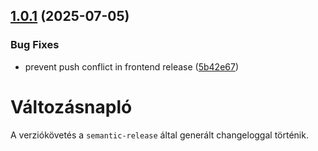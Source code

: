 ## [1.0.1](https://github.com/tamasjuhasz84/minicms/compare/v1.0.0...v1.0.1) (2025-07-05)


### Bug Fixes

* prevent push conflict in frontend release ([5b42e67](https://github.com/tamasjuhasz84/minicms/commit/5b42e6776b8be0fc444b605ce362c3f471a719db))

# Változásnapló

A verziókövetés a `semantic-release` által generált changeloggal történik.
